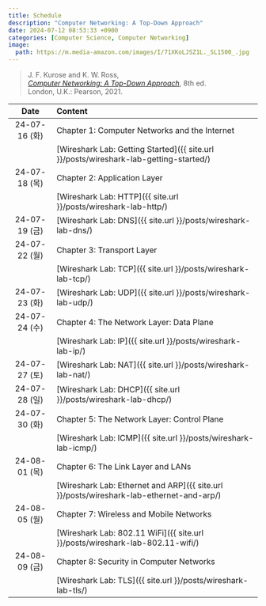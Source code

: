 ```yaml
---
title: Schedule
description: "Computer Networking: A Top-Down Approach"
date: 2024-07-12 08:53:33 +0900
categories: [Computer Science, Computer Networking]
image:
  path: https://m.media-amazon.com/images/I/71XKoLJSZ1L._SL1500_.jpg
---
```


> J. F. Kurose and K. W. Ross,  
> [_Computer Networking: A Top-Down Approach_](https://gaia.cs.umass.edu/kurose_ross/index.php), 8th ed.  
> London, U.K.: Pearson, 2021.

|     Date      | Content                                                                                 |
| :-----------: | :-------------------------------------------------------------------------------------- |
| 24-07-16 (화) | Chapter 1: Computer Networks and the Internet                                           |
|               | [Wireshark Lab: Getting Started]({{ site.url }}/posts/wireshark-lab-getting-started/)   |
| 24-07-18 (목) | Chapter 2: Application Layer                                                            |
|               | [Wireshark Lab: HTTP]({{ site.url }}/posts/wireshark-lab-http/)                         |
| 24-07-19 (금) | [Wireshark Lab: DNS]({{ site.url }}/posts/wireshark-lab-dns/)                           |
| 24-07-22 (월) | Chapter 3: Transport Layer                                                              |
|               | [Wireshark Lab: TCP]({{ site.url }}/posts/wireshark-lab-tcp/)                           |
| 24-07-23 (화) | [Wireshark Lab: UDP]({{ site.url }}/posts/wireshark-lab-udp/)                           |
| 24-07-24 (수) | Chapter 4: The Network Layer: Data Plane                                                |
|               | [Wireshark Lab: IP]({{ site.url }}/posts/wireshark-lab-ip/)                             |
| 24-07-27 (토) | [Wireshark Lab: NAT]({{ site.url }}/posts/wireshark-lab-nat/)                           |
| 24-07-28 (일) | [Wireshark Lab: DHCP]({{ site.url }}/posts/wireshark-lab-dhcp/)                         |
| 24-07-30 (화) | Chapter 5: The Network Layer: Control Plane                                             |
|               | [Wireshark Lab: ICMP]({{ site.url }}/posts/wireshark-lab-icmp/)                         |
| 24-08-01 (목) | Chapter 6: The Link Layer and LANs                                                      |
|               | [Wireshark Lab: Ethernet and ARP]({{ site.url }}/posts/wireshark-lab-ethernet-and-arp/) |
| 24-08-05 (월) | Chapter 7: Wireless and Mobile Networks                                                 |
|               | [Wireshark Lab: 802.11 WiFi]({{ site.url }}/posts/wireshark-lab-802.11-wifi/)           |
| 24-08-09 (금) | Chapter 8: Security in Computer Networks                                                |
|               | [Wireshark Lab: TLS]({{ site.url }}/posts/wireshark-lab-tls/)                           |
